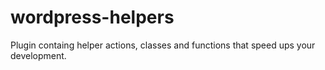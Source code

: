 # wordpress-helpers
Plugin containg helper actions, classes and functions that speed ups your development.
